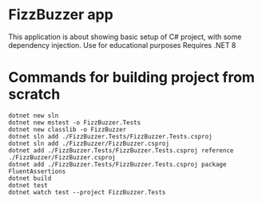 # FizzBuzzer app

This application is about showing basic setup of C# project, with some dependency injection. Use for educational purposes
Requires .NET 8

# Commands for building project from scratch

```
dotnet new sln
dotnet new mstest -o FizzBuzzer.Tests
dotnet new classlib -o FizzBuzzer
dotnet sln add ./FizzBuzzer.Tests/FizzBuzzer.Tests.csproj
dotnet sln add ./FizzBuzzer/FizzBuzzer.csproj
dotnet add ./FizzBuzzer.Tests/FizzBuzzer.Tests.csproj reference ./FizzBuzzer/FizzBuzzer.csproj
dotnet add ./FizzBuzzer.Tests/FizzBuzzer.Tests.csproj package FluentAssertions
dotnet build
dotnet test
dotnet watch test --project FizzBuzzer.Tests

```
